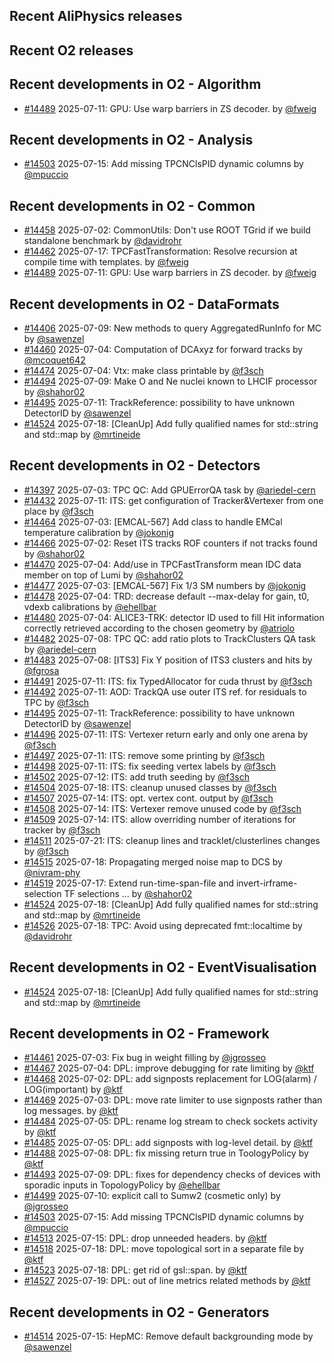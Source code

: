 ## Recent AliPhysics releases
## Recent O2 releases
## Recent developments in O2 - Algorithm
- [\#14489](https://github.com/AliceO2Group/AliceO2/pull/14489) 2025-07-11: GPU: Use warp barriers in ZS decoder. by [@fweig](https://github.com/fweig)
## Recent developments in O2 - Analysis
- [\#14503](https://github.com/AliceO2Group/AliceO2/pull/14503) 2025-07-15: Add missing TPCNClsPID dynamic columns by [@mpuccio](https://github.com/mpuccio)
## Recent developments in O2 - Common
- [\#14458](https://github.com/AliceO2Group/AliceO2/pull/14458) 2025-07-02: CommonUtils: Don't use ROOT TGrid if we build standalone benchmark by [@davidrohr](https://github.com/davidrohr)
- [\#14462](https://github.com/AliceO2Group/AliceO2/pull/14462) 2025-07-17: TPCFastTransformation: Resolve recursion at compile time with templates. by [@fweig](https://github.com/fweig)
- [\#14489](https://github.com/AliceO2Group/AliceO2/pull/14489) 2025-07-11: GPU: Use warp barriers in ZS decoder. by [@fweig](https://github.com/fweig)
## Recent developments in O2 - DataFormats
- [\#14406](https://github.com/AliceO2Group/AliceO2/pull/14406) 2025-07-09: New methods to query AggregatedRunInfo for MC by [@sawenzel](https://github.com/sawenzel)
- [\#14460](https://github.com/AliceO2Group/AliceO2/pull/14460) 2025-07-04: Computation of DCAxyz for forward tracks by [@mcoquet642](https://github.com/mcoquet642)
- [\#14474](https://github.com/AliceO2Group/AliceO2/pull/14474) 2025-07-04: Vtx: make class printable by [@f3sch](https://github.com/f3sch)
- [\#14494](https://github.com/AliceO2Group/AliceO2/pull/14494) 2025-07-09: Make O and Ne nuclei known to LHCIF processor by [@shahor02](https://github.com/shahor02)
- [\#14495](https://github.com/AliceO2Group/AliceO2/pull/14495) 2025-07-11: TrackReference: possibility to have unknown DetectorID by [@sawenzel](https://github.com/sawenzel)
- [\#14524](https://github.com/AliceO2Group/AliceO2/pull/14524) 2025-07-18: [CleanUp] Add fully qualified names for std::string and std::map by [@mrtineide](https://github.com/mrtineide)
## Recent developments in O2 - Detectors
- [\#14397](https://github.com/AliceO2Group/AliceO2/pull/14397) 2025-07-03: TPC QC: Add GPUErrorQA task by [@ariedel-cern](https://github.com/ariedel-cern)
- [\#14432](https://github.com/AliceO2Group/AliceO2/pull/14432) 2025-07-11: ITS: get configuration of Tracker&Vertexer from one place by [@f3sch](https://github.com/f3sch)
- [\#14464](https://github.com/AliceO2Group/AliceO2/pull/14464) 2025-07-03: [EMCAL-567] Add class to handle EMCal temperature calibration by [@jokonig](https://github.com/jokonig)
- [\#14466](https://github.com/AliceO2Group/AliceO2/pull/14466) 2025-07-02: Reset ITS tracks ROF counters if not tracks found by [@shahor02](https://github.com/shahor02)
- [\#14470](https://github.com/AliceO2Group/AliceO2/pull/14470) 2025-07-04: Add/use in TPCFastTransform mean IDC data member on top of Lumi by [@shahor02](https://github.com/shahor02)
- [\#14477](https://github.com/AliceO2Group/AliceO2/pull/14477) 2025-07-03: [EMCAL-567] Fix 1/3 SM numbers by [@jokonig](https://github.com/jokonig)
- [\#14478](https://github.com/AliceO2Group/AliceO2/pull/14478) 2025-07-04: TRD: decrease default --max-delay for gain, t0, vdexb calibrations by [@ehellbar](https://github.com/ehellbar)
- [\#14480](https://github.com/AliceO2Group/AliceO2/pull/14480) 2025-07-04: ALICE3-TRK: detector ID used to fill Hit information correctly retrieved according to the chosen geometry by [@atriolo](https://github.com/atriolo)
- [\#14482](https://github.com/AliceO2Group/AliceO2/pull/14482) 2025-07-08: TPC QC: add ratio plots to TrackClusters QA task by [@ariedel-cern](https://github.com/ariedel-cern)
- [\#14483](https://github.com/AliceO2Group/AliceO2/pull/14483) 2025-07-08: [ITS3] Fix Y position of ITS3 clusters and hits by [@fgrosa](https://github.com/fgrosa)
- [\#14491](https://github.com/AliceO2Group/AliceO2/pull/14491) 2025-07-11: ITS: fix TypedAllocator for cuda thrust by [@f3sch](https://github.com/f3sch)
- [\#14492](https://github.com/AliceO2Group/AliceO2/pull/14492) 2025-07-11: AOD: TrackQA use outer ITS ref. for residuals to TPC by [@f3sch](https://github.com/f3sch)
- [\#14495](https://github.com/AliceO2Group/AliceO2/pull/14495) 2025-07-11: TrackReference: possibility to have unknown DetectorID by [@sawenzel](https://github.com/sawenzel)
- [\#14496](https://github.com/AliceO2Group/AliceO2/pull/14496) 2025-07-11: ITS: Vertexer return early and only one arena by [@f3sch](https://github.com/f3sch)
- [\#14497](https://github.com/AliceO2Group/AliceO2/pull/14497) 2025-07-11: ITS: remove some printing by [@f3sch](https://github.com/f3sch)
- [\#14498](https://github.com/AliceO2Group/AliceO2/pull/14498) 2025-07-11: ITS: fix seeding vertex labels by [@f3sch](https://github.com/f3sch)
- [\#14502](https://github.com/AliceO2Group/AliceO2/pull/14502) 2025-07-12: ITS: add truth seeding by [@f3sch](https://github.com/f3sch)
- [\#14504](https://github.com/AliceO2Group/AliceO2/pull/14504) 2025-07-18: ITS: cleanup unused classes by [@f3sch](https://github.com/f3sch)
- [\#14507](https://github.com/AliceO2Group/AliceO2/pull/14507) 2025-07-14: ITS: opt. vertex cont. output by [@f3sch](https://github.com/f3sch)
- [\#14508](https://github.com/AliceO2Group/AliceO2/pull/14508) 2025-07-14: ITS: Vertexer remove unused code by [@f3sch](https://github.com/f3sch)
- [\#14509](https://github.com/AliceO2Group/AliceO2/pull/14509) 2025-07-14: ITS: allow overriding number of iterations for tracker by [@f3sch](https://github.com/f3sch)
- [\#14511](https://github.com/AliceO2Group/AliceO2/pull/14511) 2025-07-21: ITS: cleanup lines and tracklet/clusterlines changes by [@f3sch](https://github.com/f3sch)
- [\#14515](https://github.com/AliceO2Group/AliceO2/pull/14515) 2025-07-18: Propagating merged noise map to DCS by [@nivram-phy](https://github.com/nivram-phy)
- [\#14519](https://github.com/AliceO2Group/AliceO2/pull/14519) 2025-07-17: Extend run-time-span-file and invert-irframe-selection TF selections … by [@shahor02](https://github.com/shahor02)
- [\#14524](https://github.com/AliceO2Group/AliceO2/pull/14524) 2025-07-18: [CleanUp] Add fully qualified names for std::string and std::map by [@mrtineide](https://github.com/mrtineide)
- [\#14526](https://github.com/AliceO2Group/AliceO2/pull/14526) 2025-07-18: TPC: Avoid using deprecated fmt::localtime by [@davidrohr](https://github.com/davidrohr)
## Recent developments in O2 - EventVisualisation
- [\#14524](https://github.com/AliceO2Group/AliceO2/pull/14524) 2025-07-18: [CleanUp] Add fully qualified names for std::string and std::map by [@mrtineide](https://github.com/mrtineide)
## Recent developments in O2 - Framework
- [\#14461](https://github.com/AliceO2Group/AliceO2/pull/14461) 2025-07-03: Fix bug in weight filling by [@jgrosseo](https://github.com/jgrosseo)
- [\#14467](https://github.com/AliceO2Group/AliceO2/pull/14467) 2025-07-04: DPL: improve debugging for rate limiting by [@ktf](https://github.com/ktf)
- [\#14468](https://github.com/AliceO2Group/AliceO2/pull/14468) 2025-07-02: DPL: add signposts replacement for LOG(alarm) / LOG(important) by [@ktf](https://github.com/ktf)
- [\#14469](https://github.com/AliceO2Group/AliceO2/pull/14469) 2025-07-03: DPL: move rate limiter to use signposts rather than log messages. by [@ktf](https://github.com/ktf)
- [\#14484](https://github.com/AliceO2Group/AliceO2/pull/14484) 2025-07-05: DPL: rename log stream to check sockets activity by [@ktf](https://github.com/ktf)
- [\#14485](https://github.com/AliceO2Group/AliceO2/pull/14485) 2025-07-05: DPL: add signposts with log-level detail. by [@ktf](https://github.com/ktf)
- [\#14488](https://github.com/AliceO2Group/AliceO2/pull/14488) 2025-07-08: DPL: fix missing return true in ToologyPolicy by [@ktf](https://github.com/ktf)
- [\#14493](https://github.com/AliceO2Group/AliceO2/pull/14493) 2025-07-09: DPL: fixes for dependency checks of devices with sporadic inputs in TopologyPolicy by [@ehellbar](https://github.com/ehellbar)
- [\#14499](https://github.com/AliceO2Group/AliceO2/pull/14499) 2025-07-10: explicit call to Sumw2 (cosmetic only) by [@jgrosseo](https://github.com/jgrosseo)
- [\#14503](https://github.com/AliceO2Group/AliceO2/pull/14503) 2025-07-15: Add missing TPCNClsPID dynamic columns by [@mpuccio](https://github.com/mpuccio)
- [\#14513](https://github.com/AliceO2Group/AliceO2/pull/14513) 2025-07-15: DPL: drop unneeded headers. by [@ktf](https://github.com/ktf)
- [\#14518](https://github.com/AliceO2Group/AliceO2/pull/14518) 2025-07-18: DPL: move topological sort in a separate file by [@ktf](https://github.com/ktf)
- [\#14523](https://github.com/AliceO2Group/AliceO2/pull/14523) 2025-07-18: DPL: get rid of gsl::span. by [@ktf](https://github.com/ktf)
- [\#14527](https://github.com/AliceO2Group/AliceO2/pull/14527) 2025-07-19: DPL: out of line metrics related methods by [@ktf](https://github.com/ktf)
## Recent developments in O2 - Generators
- [\#14514](https://github.com/AliceO2Group/AliceO2/pull/14514) 2025-07-15: HepMC: Remove default backgrounding mode by [@sawenzel](https://github.com/sawenzel)
